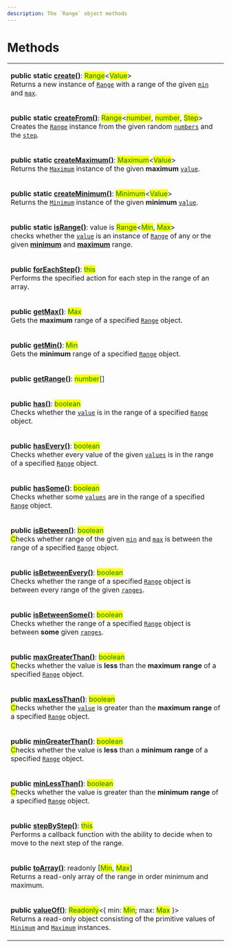 ```yaml
---
description: The `Range` object methods
---
```


# Methods

|                                                                                                                                                                                                                                                                                                                                                                                                                                                                                                                                                                             |
| --------------------------------------------------------------------------------------------------------------------------------------------------------------------------------------------------------------------------------------------------------------------------------------------------------------------------------------------------------------------------------------------------------------------------------------------------------------------------------------------------------------------------------------------------------------------------- |
| <p><strong>public static</strong> <a href="static-create.md#range.create"><strong>create()</strong></a>: <mark style="color:green;">Range</mark>&#x3C;<mark style="color:green;">Value</mark>><br>Returns a new instance of <a href="broken-reference"><code>Range</code></a> with a range of the given <a href="static-create.md#min-min"><code>min</code></a> and <a href="static-create.md#max-max"><code>max</code></a>.</p>                                                                                                                                            |
| <p><strong>public static</strong> <a href="static-createfrom.md#range.createfrom"><strong>createFrom()</strong></a>: <mark style="color:green;">Range</mark>&#x3C;<mark style="color:green;">number</mark>, <mark style="color:green;">number</mark>, <mark style="color:green;">Step</mark>><br>Creates the <a href="broken-reference"><code>Range</code></a> instance from the given random <a href="./#numbers-number"><code>numbers</code></a> and the <a href="./#step-step"><code>step</code></a>.</p>                                                                |
| <p><strong>public static</strong> <a href="static-createmaximum.md#range.createmaximum"><strong>createMaximum()</strong></a>: <mark style="color:green;">Maximum</mark>&#x3C;<mark style="color:green;">Value</mark>><br>Returns the <a href="broken-reference"><code>Maximum</code></a> instance of the given <strong>maximum</strong> <a href="static-createmaximum.md#value-value"><code>value</code></a>.</p>                                                                                                                                                           |
| <p><strong>public static</strong> <a href="static-createminimum.md#range.createminimum"><strong>createMinimum()</strong></a>: <mark style="color:green;">Minimum</mark>&#x3C;<mark style="color:green;">Value</mark>><br>Returns the <a href="broken-reference"><code>Minimum</code></a> instance of the given <strong>minimum</strong> <a href="static-createminimum.md#value-value"><code>value</code></a>.</p>                                                                                                                                                           |
| <p><strong>public static</strong> <a href="static-isrange.md#range.isrange"><strong>isRange()</strong></a>: value is <mark style="color:green;">Range</mark>&#x3C;<mark style="color:green;">Min</mark>, <mark style="color:green;">Max</mark>><br>checks whether the <a href="static-isrange.md#value-any"><code>value</code></a> is an instance of <a href="broken-reference"><code>Range</code></a> of any or the given <a href="static-isrange.md#min-min"><strong>minimum</strong></a> and <a href="static-isrange.md#max-max"><strong>maximum</strong></a> range.</p> |
| <p><strong>public</strong> <a href="foreachstep.md#range.prototype.foreachstep"><strong>forEachStep()</strong></a>: <mark style="color:green;">this</mark><br>Performs the specified action for each step in the range of an array.</p>                                                                                                                                                                                                                                                                                                                                     |
| <p><strong>public</strong> <a href="getmax.md#range.prototype.getmax"><strong>getMax()</strong></a>: <mark style="color:green;">Max</mark><br><mark style="color:green;"></mark>Gets the <strong>maximum</strong> range of a specified <a href="broken-reference"><code>Range</code></a> object.</p>                                                                                                                                                                                                                                                                        |
| <p><strong>public</strong> <a href="getmin.md#range.prototype.getmin"><strong>getMin()</strong></a>: <mark style="color:green;">Min</mark><br><mark style="color:green;"></mark>Gets the <strong>minimum</strong> range of a specified <a href="broken-reference"><code>Range</code></a> object.</p>                                                                                                                                                                                                                                                                        |
| <p><strong>public</strong> <a href="getrange.md"><strong>getRange()</strong></a>: <mark style="color:green;">number</mark>[]<br></p>                                                                                                                                                                                                                                                                                                                                                                                                                                        |
| <p><strong>public</strong> <a href="has.md#range.prototype.has"><strong>has()</strong></a>: <mark style="color:green;">boolean</mark><br><mark style="color:green;"></mark>Checks whether the <a href="has.md#value-number"><code>value</code></a> is in the range of a specified <a href="broken-reference"><code>Range</code></a> object.</p>                                                                                                                                                                                                                             |
| <p><strong>public</strong> <a href="hasevery.md#range.prototype.hasevery"><strong>hasEvery()</strong></a>: <mark style="color:green;">boolean</mark><br><mark style="color:green;"></mark>Checks whether every value of the given <a href="hasevery.md#...values-number"><code>values</code></a> is in the range of a specified <a href="broken-reference"><code>Range</code></a> object.</p>                                                                                                                                                                               |
| <p><strong>public</strong> <a href="hassome.md#range.prototype.hassome"><strong>hasSome()</strong></a>: <mark style="color:green;">boolean</mark><br><mark style="color:green;"></mark>Checks whether some <a href="hassome.md#...values-number"><code>values</code></a> are in the range of a specified <a href="broken-reference"><code>Range</code></a> object.</p>                                                                                                                                                                                                      |
| <p><strong>public</strong> <a href="isbetween.md#range.prototype.isbetween"><strong>isBetween()</strong></a>: <mark style="color:green;">boolean</mark><br><mark style="color:green;">C</mark>hecks whether range of the given <a href="isbetween.md#min-number"><code>min</code></a> and <a href="isbetween.md#max-number"><code>max</code></a> is between the range of a specified <a href="broken-reference"><code>Range</code></a> object.</p>                                                                                                                          |
| <p><strong>public</strong> <a href="isbetweenevery.md#range.prototype.isbetweenevery"><strong>isBetweenEvery()</strong></a>: <mark style="color:green;">boolean</mark><br><mark style="color:green;"></mark>Checks whether the range of a specified <a href="broken-reference"><code>Range</code></a> object is between every range of the given <a href="isbetweenevery.md#...ranges-number-number"><code>ranges</code></a>.</p>                                                                                                                                           |
| <p><strong>public</strong> <a href="isbetweensome.md#range.prototype.isbetweensome"><strong>isBetweenSome()</strong></a>: <mark style="color:green;">boolean</mark><br><mark style="color:green;"></mark>Checks whether the range of a specified <a href="broken-reference"><code>Range</code></a> object is between <strong>some</strong> given <a href="isbetweensome.md#...ranges-number-number"><code>ranges</code></a>.</p>                                                                                                                                            |
| <p><strong>public</strong> <a href="maxgreaterthan.md#range.prototype.maxgreaterthan"><strong>maxGreaterThan()</strong></a>: <mark style="color:green;">boolean</mark><br><mark style="color:green;">C</mark>hecks whether the value is <strong>less</strong> than the <strong>maximum range</strong> of a specified <a href="broken-reference"><code>Range</code></a> object.</p>                                                                                                                                                                                          |
| <p><strong>public</strong> <a href="maxlessthan.md#range.prototype.maxlessthan"><strong>maxLessThan()</strong></a>: <mark style="color:green;">boolean</mark><br><mark style="color:green;">C</mark>hecks whether the <a href="./#value-number"><code>value</code></a> is greater than the <strong>maximum range</strong> of a specified <a href="broken-reference"><code>Range</code></a> object.</p>                                                                                                                                                                      |
| <p><strong>public</strong> <a href="mingreaterthan.md#range.prototype.mingreaterthan"><strong>minGreaterThan()</strong></a>: <mark style="color:green;">boolean</mark><br><mark style="color:green;">C</mark>hecks whether the value is <strong>less</strong> than a <strong>minimum range</strong> of a specified <a href="broken-reference"><code>Range</code></a> object.</p>                                                                                                                                                                                            |
| <p><strong>public</strong> <a href="minlessthan.md#range.prototype.minlessthan"><strong>minLessThan()</strong></a>: <mark style="color:green;">boolean</mark><br><mark style="color:green;">C</mark>hecks whether the value is greater than the <strong>minimum range</strong> of a specified <a href="broken-reference"><code>Range</code></a> object.</p>                                                                                                                                                                                                                 |
| <p><strong>public</strong> <a href="stepbystep.md#range.prototype.stepbystep"><strong>stepByStep()</strong></a>: <mark style="color:green;">this</mark><br>Performs a callback function with the ability to decide when to move to the next step of the range.</p>                                                                                                                                                                                                                                                                                                          |
| <p><strong>public</strong> <a href="toarray.md#range.prototype.toarray"><strong>toArray()</strong></a>: readonly [<mark style="color:green;">Min</mark>, <mark style="color:green;">Max</mark>]<br>Returns a read-only array of the range in order minimum and maximum.</p>                                                                                                                                                                                                                                                                                                 |
| <p><strong>public</strong> <a href="valueof.md#range.prototype.valueof"><strong>valueOf()</strong></a>: <mark style="color:green;">Readonly</mark>&#x3C;{ min: <mark style="color:green;">Min</mark>; max: <mark style="color:green;">Max</mark> }><br>Returns a read-only object consisting of the primitive values of <a href="broken-reference"><code>Minimum</code></a> and <a href="broken-reference"><code>Maximum</code></a> instances.</p>                                                                                                                          |

